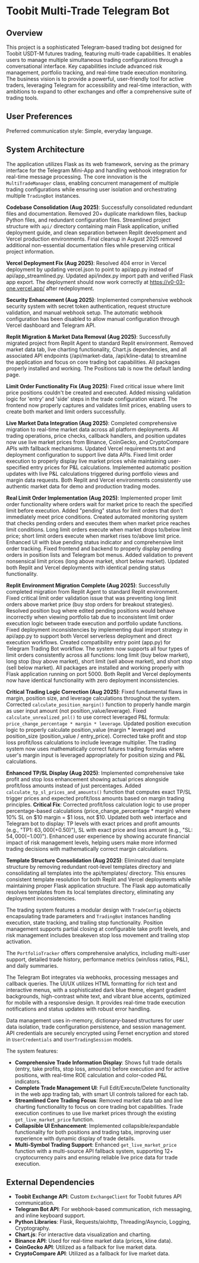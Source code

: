 # Toobit Multi-Trade Telegram Bot

## Overview
This project is a sophisticated Telegram-based trading bot designed for Toobit USDT-M futures trading, featuring multi-trade capabilities. It enables users to manage multiple simultaneous trading configurations through a conversational interface. Key capabilities include advanced risk management, portfolio tracking, and real-time trade execution monitoring. The business vision is to provide a powerful, user-friendly tool for active traders, leveraging Telegram for accessibility and real-time interaction, with ambitions to expand to other exchanges and offer a comprehensive suite of trading tools.

## User Preferences
Preferred communication style: Simple, everyday language.

## System Architecture
The application utilizes Flask as its web framework, serving as the primary interface for the Telegram Mini-App and handling webhook integration for real-time message processing. The core innovation is the `MultiTradeManager` class, enabling concurrent management of multiple trading configurations while ensuring user isolation and orchestrating multiple `TradingBot` instances.

**Codebase Consolidation (Aug 2025)**: Successfully consolidated redundant files and documentation. Removed 20+ duplicate markdown files, backup Python files, and redundant configuration files. Streamlined project structure with `api/` directory containing main Flask application, unified deployment guide, and clean separation between Replit development and Vercel production environments. Final cleanup in August 2025 removed additional non-essential documentation files while preserving critical project information.

**Vercel Deployment Fix (Aug 2025)**: Resolved 404 error in Vercel deployment by updating vercel.json to point to api/app.py instead of api/app_streamlined.py. Updated api/index.py import path and verified Flask app export. The deployment should now work correctly at https://v0-03-one.vercel.app/ after redeployment.

**Security Enhancement (Aug 2025)**: Implemented comprehensive webhook security system with secret token authentication, request structure validation, and manual webhook setup. The automatic webhook configuration has been disabled to allow manual configuration through Vercel dashboard and Telegram API.

**Replit Migration & Market Data Removal (Aug 2025)**: Successfully migrated project from Replit Agent to standard Replit environment. Removed market data tab, live charting functionality, Chart.js dependencies, and all associated API endpoints (/api/market-data, /api/kline-data) to streamline the application and focus on core trading bot capabilities. All packages properly installed and working. The Positions tab is now the default landing page.

**Limit Order Functionality Fix (Aug 2025)**: Fixed critical issue where limit price positions couldn't be created and executed. Added missing validation logic for 'entry' and 'side' steps in the trade configuration wizard. The frontend now properly captures and validates limit prices, enabling users to create both market and limit orders successfully.

**Live Market Data Integration (Aug 2025)**: Completed comprehensive migration to real-time market data across all platform deployments. All trading operations, price checks, callback handlers, and position updates now use live market prices from Binance, CoinGecko, and CryptoCompare APIs with fallback mechanisms. Updated Vercel requirements.txt and deployment configuration to support live data APIs. Fixed limit order execution to properly display live market prices while maintaining user-specified entry prices for P&L calculations. Implemented automatic position updates with live P&L calculations triggered during portfolio views and margin data requests. Both Replit and Vercel environments consistently use authentic market data for demo and production trading modes.

**Real Limit Order Implementation (Aug 2025)**: Implemented proper limit order functionality where orders wait for market price to reach the specified limit before execution. Added "pending" status for limit orders that don't immediately meet price conditions. Created automated monitoring system that checks pending orders and executes them when market price reaches limit conditions. Long limit orders execute when market drops to/below limit price; short limit orders execute when market rises to/above limit price. Enhanced UI with blue pending status indicator and comprehensive limit order tracking. Fixed frontend and backend to properly display pending orders in position lists and Telegram bot menus. Added validation to prevent nonsensical limit prices (long above market, short below market). Updated both Replit and Vercel deployments with identical pending status functionality.

**Replit Environment Migration Complete (Aug 2025)**: Successfully completed migration from Replit Agent to standard Replit environment. Fixed critical limit order validation issue that was preventing long limit orders above market price (buy stop orders for breakout strategies). Resolved position bug where edited pending positions would behave incorrectly when viewing portfolio tab due to inconsistent limit order execution logic between trade execution and portfolio update functions. Fixed deployment inconsistencies by implementing dual import strategy in api/app.py to support both Vercel serverless deployment and direct execution workflows. Created compatibility entry point (app.py) for Telegram Trading Bot workflow. The system now supports all four types of limit orders consistently across all functions: long limit (buy below market), long stop (buy above market), short limit (sell above market), and short stop (sell below market). All packages are installed and working properly with Flask application running on port 5000. Both Replit and Vercel deployments now have identical functionality with zero deployment inconsistencies.

**Critical Trading Logic Correction (Aug 2025)**: Fixed fundamental flaws in margin, position size, and leverage calculations throughout the system. Corrected `calculate_position_margin()` function to properly handle margin as user input amount (not position_value/leverage). Fixed `calculate_unrealized_pnl()` to use correct leveraged P&L formula: `price_change_percentage * margin * leverage`. Updated position execution logic to properly calculate position_value (margin * leverage) and position_size (position_value / entry_price). Corrected take profit and stop loss profit/loss calculations to include leverage multiplier. The trading system now uses mathematically correct futures trading formulas where user's margin input is leveraged appropriately for position sizing and P&L calculations.

**Enhanced TP/SL Display (Aug 2025)**: Implemented comprehensive take profit and stop loss enhancement showing actual prices alongside profit/loss amounts instead of just percentages. Added `calculate_tp_sl_prices_and_amounts()` function that computes exact TP/SL trigger prices and expected profit/loss amounts based on margin trading principles. **Critical Fix**: Corrected profit/loss calculation logic to use proper percentage-based calculations (price_change_percentage * margin) where 10% SL on $10 margin = $1 loss, not $10. Updated both web interface and Telegram bot to display: TP levels with exact prices and profit amounts (e.g., "TP1: $63,000 (+$0.50)"), SL with exact price and loss amount (e.g., "SL: $54,000 (-$1.00)"). Enhanced user experience by showing accurate financial impact of risk management levels, helping users make more informed trading decisions with mathematically correct margin calculations.

**Template Structure Consolidation (Aug 2025)**: Eliminated dual template structure by removing redundant root-level templates directory and consolidating all templates into the api/templates/ directory. This ensures consistent template resolution for both Replit and Vercel deployments while maintaining proper Flask application structure. The Flask app automatically resolves templates from its local templates directory, eliminating any deployment inconsistencies.

The trading system features a modular design with `TradeConfig` objects encapsulating trade parameters and `TradingBot` instances handling execution, state tracking, and trailing stop functionality. Position management supports partial closing at configurable take profit levels, and risk management includes breakeven stop loss movement and trailing stop activation.

The `PortfolioTracker` offers comprehensive analytics, including multi-user support, detailed trade history, performance metrics (win/loss ratios, P&L), and daily summaries.

The Telegram Bot integrates via webhooks, processing messages and callback queries. The UI/UX utilizes HTML formatting for rich text and interactive menus, with a sophisticated dark blue theme, elegant gradient backgrounds, high-contrast white text, and vibrant blue accents, optimized for mobile with a responsive design. It provides real-time trade execution notifications and status updates with robust error handling.

Data management uses in-memory, dictionary-based structures for user data isolation, trade configuration persistence, and session management. API credentials are securely encrypted using Fernet encryption and stored in `UserCredentials` and `UserTradingSession` models.

The system features:
- **Comprehensive Trade Information Display**: Shows full trade details (entry, take profits, stop loss, amounts) before execution and for active positions, with real-time ROE calculation and color-coded P&L indicators.
- **Complete Trade Management UI**: Full Edit/Execute/Delete functionality in the web app trading tab, with smart UI controls tailored for each tab.
- **Streamlined Core Trading Focus**: Removed market data tab and live charting functionality to focus on core trading bot capabilities. Trade execution continues to use live market prices through the existing `get_live_market_price` function.
- **Collapsible UI Enhancement**: Implemented collapsible/expandable functionality for both positions and trading tabs, improving user experience with dynamic display of trade details.
- **Multi-Symbol Trading Support**: Enhanced `get_live_market_price` function with a multi-source API fallback system, supporting 12+ cryptocurrency pairs and ensuring reliable live price data for trade execution.

## External Dependencies
- **Toobit Exchange API**: Custom `ExchangeClient` for Toobit futures API communication.
- **Telegram Bot API**: For webhook-based communication, rich messaging, and inline keyboard support.
- **Python Libraries**: Flask, Requests/aiohttp, Threading/Asyncio, Logging, Cryptography.
- **Chart.js**: For interactive data visualization and charting.
- **Binance API**: Used for real-time market data (prices, kline data).
- **CoinGecko API**: Utilized as a fallback for live market data.
- **CryptoCompare API**: Utilized as a fallback for live market data.